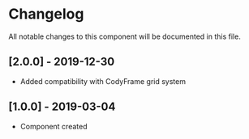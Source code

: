 # Changelog
All notable changes to this component will be documented in this file.

## [2.0.0] - 2019-12-30
- Added compatibility with CodyFrame grid system

## [1.0.0] - 2019-03-04
- Component created